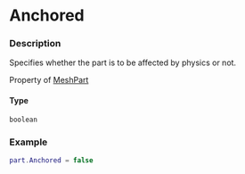 # Anchored

### Description

Specifies whether the part is to be affected by physics or not.

Property of [MeshPart](/classes/MeshPart/)

#### Type

`boolean`

### Example

```lua
part.Anchored = false
```
